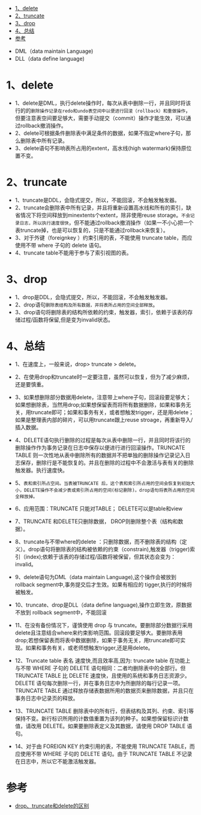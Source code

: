 
<!-- TOC -->

- [1、delete](#1delete)
- [2、truncate](#2truncate)
- [3、drop](#3drop)
- [4、总结](#4总结)
- [参考](#参考)

<!-- /TOC -->


- DML（data maintain Language)
- DLL（data define language)

# 1、delete

- 1、delete是DML，执行delete操作时，每次从表中删除一行，并且同时将该行的的`删除操作记录在redo和undo表空间中以便进行回滚（rollback）和重做操作`，但要注意表空间要足够大，需要手动提交（commit）操作才能生效，可以通过rollback撤消操作。
- 2、delete可根据条件删除表中满足条件的数据，如果不指定where子句，那么删除表中所有记录。
- 3、delete语句不影响表所占用的extent，高水线(high watermark)保持原位置不变。

# 2、truncate

- 1、truncate是DDL，会隐式提交，所以，不能回滚，不会触发触发器。
- 2、truncate会删除表中所有记录，并且将重新设置高水线和所有的索引，缺省情况下将空间释放到minextents个extent，除非使用reuse storage。`不会记录日志，所以执行速度很快`，但不能通过rollback撤消操作（如果一不小心把一个表truncate掉，也是可以恢复的，只是不能通过rollback来恢复）。
- 3、对于外键（foreignkey ）约束引用的表，不能使用 truncate table，而应使用不带 where 子句的 delete 语句。
- 4、truncate table不能用于参与了索引视图的表。

# 3、drop
- 1、drop是DDL，会隐式提交，所以，不能回滚，不会触发触发器。
- 2、drop语句`删除表结构及所有数据，并将表所占用的空间全部释放`。
- 3、drop语句将删除表的结构所依赖的约束，触发器，索引，依赖于该表的存储过程/函数将保留,但是变为invalid状态。

 
# 4、总结

- 1、在速度上，一般来说，drop> truncate > delete。
- 2、在使用drop和truncate时一定要注意，虽然可以恢复，但为了减少麻烦，还是要慎重。
- 3、如果想删除部分数据用delete，注意带上where子句，回滚段要足够大；如果想删除表，当然用drop;如果想保留表而将所有数据删除，如果和事务无关，用truncate即可；如果和事务有关，或者想触发trigger，还是用delete；如果是整理表内部的碎片，可以用truncate跟上reuse stroage，再重新导入/插入数据。
- 4、DELETE语句执行删除的过程是每次从表中删除一行，并且同时将该行的删除操作作为事务记录在日志中保存以便进行进行回滚操作。TRUNCATE TABLE 则一次性地从表中删除所有的数据并不把单独的删除操作记录记入日志保存，删除行是不能恢复的。并且在删除的过程中不会激活与表有关的删除触发器。执行速度快。

- 5、`表和索引所占空间。当表被TRUNCATE 后，这个表和索引所占用的空间会恢复到初始大小，DELETE操作不会减少表或索引所占用的空间(标记删除)。drop语句将表所占用的空间全释放掉。`

- 6、应用范围：TRUNCATE 只能对TABLE；         DELETE可以是table和view

- 7、TRUNCATE 和DELETE只删除数据， DROP则删除整个表（结构和数据）。

- 8、truncate与不带where的delete ：只删除数据，而不删除表的结构（定义）。drop语句将删除表的结构被依赖的约束（constrain),触发器（trigger)索引（index);依赖于该表的存储过程/函数将被保留，但其状态会变为：invalid。

- 9、delete语句为DML（data maintain Language),这个操作会被放到 rollback segment中,事务提交后才生效。如果有相应的 tigger,执行的时候将被触发。

- 10、truncate、drop是DLL（data define language),操作立即生效，原数据不放到 rollback segment中，不能回滚

- 11、在没有备份情况下，谨慎使用 drop 与 truncate。要删除部分数据行采用delete且注意结合where来约束影响范围。回滚段要足够大。要删除表用drop;若想保留表而将表中数据删除，如果于事务无关，用truncate即可实现。如果和事务有关，或老师想触发trigger,还是用delete。

- 12、Truncate table 表名 速度快,而且效率高,因为: truncate table 在功能上与不带 WHERE 子句的 DELETE 语句相同：二者均删除表中的全部行。但 TRUNCATE TABLE 比 DELETE 速度快，且使用的系统和事务日志资源少。DELETE 语句每次删除一行，并在事务日志中为所删除的每行记录一项。TRUNCATE TABLE 通过释放存储表数据所用的数据页来删除数据，并且只在事务日志中记录页的释放。 

- 13、TRUNCATE TABLE 删除表中的所有行，但表结构及其列、约束、索引等保持不变。新行标识所用的计数值重置为该列的种子。如果想保留标识计数值，请改用 DELETE。如果要删除表定义及其数据，请使用 DROP TABLE 语句。 

- 14、对于由 FOREIGN KEY 约束引用的表，不能使用 TRUNCATE TABLE，而应使用不带 WHERE 子句的 DELETE 语句。由于 TRUNCATE TABLE 不记录在日志中，所以它不能激活触发器。




# 参考

- [drop、truncate和delete的区别](https://www.cnblogs.com/zhizhao/p/7825469.html)
